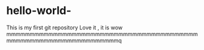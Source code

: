 # hello-world-
This is my first git repository
Love it , it is wow 
mmmmmmmmmmmmmmmmmmmmmmmmmmmmmmmmmmmmmmmmmmmmmmmmmmmmmmmmmmmmmmmmmq
